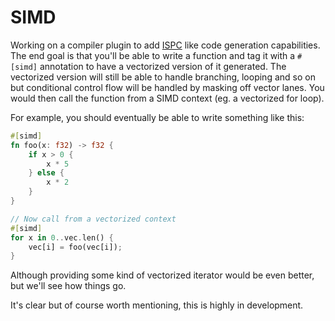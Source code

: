 SIMD
===
Working on a compiler plugin to add [ISPC](http://ispc.github.io/) like code generation capabilities. The
end goal is that you'll be able to write a function and tag it with a `#[simd]` annotation to have
a vectorized version of it generated. The vectorized version will still be able to handle branching,
looping and so on but conditional control flow will be handled by masking off vector lanes. You
would then call the function from a SIMD context (eg. a vectorized for loop).

For example, you should eventually be able to write something like this:

```rust
#[simd]
fn foo(x: f32) -> f32 {
	if x > 0 {
		x * 5
	} else {
		x * 2
	}
}

// Now call from a vectorized context
#[simd]
for x in 0..vec.len() {
	vec[i] = foo(vec[i]);
}
```

Although providing some kind of vectorized iterator would be even better, but we'll see how things go.

It's clear but of course worth mentioning, this is highly in development.
	

